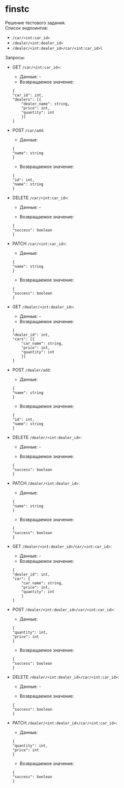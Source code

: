 # finstc

Решение тестового задания. \
Список эндпоинтов:
- `/car/<int:car_id>`
- `/dealer/<int:dealer_id>`
- `/dealer/<int:dealer_id>/car/<int:car_id>`\

Запросы:
- GET `/car/<int:car_id>`:
    - Данные: -
    - Возвращаемое значение: 
    ```
  {
    "car_id": int, 
    "dealers": [{
        "dealer_name": string,
        "price": int,
        "quantity": int
        }]
  }
    ```
- POST `/car/add`:
    - Данные: 
    ```
  {
  "name": string
  }
  ```
    - Возвращаемое значение: 
    ```
  {
    "id": int,
    "name": string
  }
    ```
- DELETE `/car/<int:car_id>`:
    - Данные: -

    - Возвращаемое значение: 
    ```
  {
    "success": boolean
  }
    ```
- PATCH `/car/<int:car_id>`:
    - Данные: 
    ```
  {
  "name": string
  }
  ```
    - Возвращаемое значение: 
    ```
  {
    "success": boolean
  }
    ```

- GET `/dealer/<int:dealer_id>`:
    - Данные: -
    - Возвращаемое значение: 
    ```
  {
    "dealer_id": int, 
    "cars": [{
        "car_name": string,
        "price": int,
        "quantity": int
        }]
  }
    ```
- POST `/dealer/add`:
    - Данные: 
    ```
  {
  "name": string
  }
  ```
    - Возвращаемое значение: 
    ```
  {
    "id": int,
    "name": string
  }
    ```
- DELETE `/dealer/<int:dealer_id>`:
    - Данные: -

    - Возвращаемое значение: 
    ```
  {
    "success": boolean
  }
    ```
- PATCH `/dealer/<int:dealer_id>`:
    - Данные: 
    ```
  {
  "name": string
  }
  ```
    - Возвращаемое значение: 
    ```
  {
    "success": boolean
  }
    ```

- GET `/dealer/<int:dealer_id>/car/<int:car_id>`:
    - Данные: -
    - Возвращаемое значение: 
    ```
  {
    "dealer_id": int, 
    "car": {
        "car_name": string,
        "price": int,
        "quantity": int
        }
  }
    ```
- POST `/dealer/<int:dealer_id>/car/<int:car_id>`:
    - Данные: 
    ```
  {
  "quantity": int,
  "price": int
  }
  ```
    - Возвращаемое значение: 
    ```
  {
    "success": boolean
  }
    ```
- DELETE `/dealer/<int:dealer_id>/car/<int:car_id>`:
    - Данные: -

    - Возвращаемое значение: 
    ```
  {
    "success": boolean
  }
    ```
- PATCH `/dealer/<int:dealer_id>/car/<int:car_id>`:
    - Данные: 
    ```
  {
  "quantity": int,
  "price": int
  }
  ```
    - Возвращаемое значение: 
    ```
  {
    "success": boolean
  }
    ```